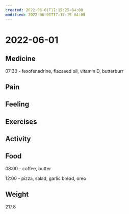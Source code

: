 ```yaml
---
created: 2022-06-01T17:15:25-04:00
modified: 2022-06-01T17:17:15-04:00
---
```


# 2022-06-01

## Medicine

07:30 - fexofenadrine, flaxseed oil, vitamin D, butterburr




## Pain


## Feeling


## Exercises


## Activity


## Food

08:00 - coffee, butter

12:00 - pizza, salad, garlic bread, oreo


## Weight

217.8
